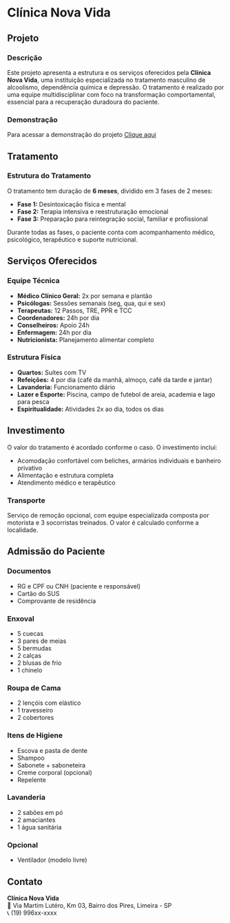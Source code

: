 # Clínica Nova Vida

## Projeto

### Descrição
Este projeto apresenta a estrutura e os serviços oferecidos pela **Clínica Nova Vida**, uma instituição especializada no tratamento masculino de alcoolismo, dependência química e depressão. O tratamento é realizado por uma equipe multidisciplinar com foco na transformação comportamental, essencial para a recuperação duradoura do paciente.

### Demonstração
Para acessar a demonstração do projeto <a href="https://clinica-novavida.netlify.app/" target="_blank">Clique aqui</a>


## Tratamento

### Estrutura do Tratamento
O tratamento tem duração de **6 meses**, dividido em 3 fases de 2 meses:

- **Fase 1:** Desintoxicação física e mental
- **Fase 2:** Terapia intensiva e reestruturação emocional
- **Fase 3:** Preparação para reintegração social, familiar e profissional

Durante todas as fases, o paciente conta com acompanhamento médico, psicológico, terapêutico e suporte nutricional.

## Serviços Oferecidos

### Equipe Técnica
- **Médico Clínico Geral:** 2x por semana e plantão
- **Psicólogas:** Sessões semanais (seg, qua, qui e sex)
- **Terapeutas:** 12 Passos, TRE, PPR e TCC
- **Coordenadores:** 24h por dia
- **Conselheiros:** Apoio 24h
- **Enfermagem:** 24h por dia
- **Nutricionista:** Planejamento alimentar completo

### Estrutura Física
- **Quartos:** Suítes com TV
- **Refeições:** 4 por dia (café da manhã, almoço, café da tarde e jantar)
- **Lavanderia:** Funcionamento diário
- **Lazer e Esporte:** Piscina, campo de futebol de areia, academia e lago para pesca
- **Espiritualidade:** Atividades 2x ao dia, todos os dias

## Investimento

O valor do tratamento é acordado conforme o caso. O investimento inclui:

- Acomodação confortável com beliches, armários individuais e banheiro privativo
- Alimentação e estrutura completa
- Atendimento médico e terapêutico

### Transporte
Serviço de remoção opcional, com equipe especializada composta por motorista e 3 socorristas treinados. O valor é calculado conforme a localidade.

## Admissão do Paciente

### Documentos
- RG e CPF ou CNH (paciente e responsável)
- Cartão do SUS
- Comprovante de residência

### Enxoval
- 5 cuecas
- 3 pares de meias
- 5 bermudas
- 2 calças
- 2 blusas de frio
- 1 chinelo

### Roupa de Cama
- 2 lençóis com elástico
- 1 travesseiro
- 2 cobertores

### Itens de Higiene
- Escova e pasta de dente
- Shampoo
- Sabonete + saboneteira
- Creme corporal (opcional)
- Repelente

### Lavanderia
- 2 sabões em pó
- 2 amaciantes
- 1 água sanitária

### Opcional
- Ventilador (modelo livre)

## Contato

**Clínica Nova Vida**  
📍 Via Martim Lutéro, Km 03, Bairro dos Pires, Limeira - SP  
📞 (19) 996xx-xxxx  
